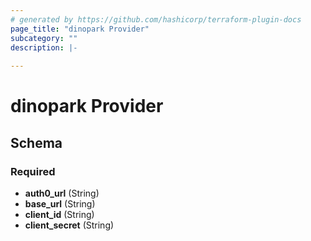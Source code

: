 ```yaml
---
# generated by https://github.com/hashicorp/terraform-plugin-docs
page_title: "dinopark Provider"
subcategory: ""
description: |-
  
---
```


# dinopark Provider





<!-- schema generated by tfplugindocs -->
## Schema

### Required

- **auth0_url** (String)
- **base_url** (String)
- **client_id** (String)
- **client_secret** (String)

